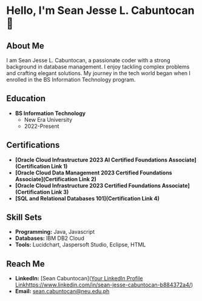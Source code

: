 # Hello, I'm Sean Jesse L. Cabuntocan 👋

## About Me

I am Sean Jesse L. Cabuntocan, a passionate coder with a strong background in database management. I enjoy tackling complex problems and crafting elegant solutions. My journey in the tech world began when I enrolled in the BS Information Technology program.

## Education

- **BS Information Technology**
  - New Era University
  - 2022-Present

## Certifications

- **[Oracle Cloud Infrastructure 2023 AI Certified Foundations Associate](Certification Link 1)**
- **[Oracle Cloud Data Management 2023 Certified Foundations Associate](Certification Link 2)**
- **[Oracle Cloud Infrastructure 2023 Certified Foundations Associate](Certification Link 3)**
- **[SQL and Relational Databases 101](Certification Link 4)**

## Skill Sets

- **Programming:** Java, Javascript
- **Databases:** IBM DB2 Cloud
- **Tools:** Lucidchart, Jaspersoft Studio, Eclipse, HTML

## Reach Me

- **LinkedIn:** [Sean Cabuntocan]([Your LinkedIn Profile Link](https://www.linkedin.com/in/sean-jesse-cabuntocan-b884372a4/)https://www.linkedin.com/in/sean-jesse-cabuntocan-b884372a4/)
- **Email:** sean.cabuntocan@neu.edu.ph
